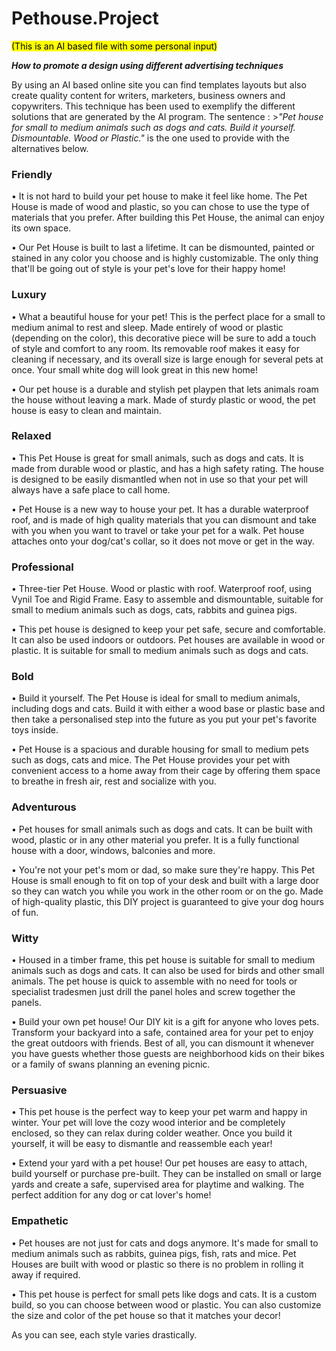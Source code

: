 # Pethouse.Project

<span style="background-color: #FFFF00"><mark>(This is an AI based file with some personal input)</mark></span>

<b><em>How to promote a design using different advertising techniques</b></em>

By using an AI based online site you can find templates layouts but also create quality content for writers, marketers, business owners and copywriters. This technique has been used to exemplify the different solutions that are generated by the AI program. The sentence : >*"Pet house for small to medium animals such as dogs and cats. Build it yourself. Dismountable. Wood or Plastic."* is the one used to provide with the alternatives below. 

### Friendly

&#8226; It is not hard to build your pet house to make it feel like home. The Pet House is made of wood and plastic, so you can chose to use the type of materials that you prefer. After building this Pet House, the animal can enjoy its own space.

&#8226; Our Pet House is built to last a lifetime. It can be dismounted, painted or stained in any color you choose and is highly customizable. The only thing that'll be going out of style is your pet's love for their happy home!

### Luxury

&#8226; What a beautiful house for your pet! This is the perfect place for a small to medium animal to rest and sleep. Made entirely of wood or plastic (depending on the color), this decorative piece will be sure to add a touch of style and comfort to any room. Its removable roof makes it easy for cleaning if necessary, and its overall size is large enough for several pets at once. Your small white dog will look great in this new home!

&#8226; Our pet house is a durable and stylish pet playpen that lets animals roam the house without leaving a mark. Made of sturdy plastic or wood, the pet house is easy to clean and maintain.

### Relaxed

&#8226; This Pet House is great for small animals, such as dogs and cats. It is made from durable wood or plastic, and has a high safety rating. The house is designed to be easily dismantled when not in use so that your pet will always have a safe place to call home.

&#8226; Pet House is a new way to house your pet. It has a durable waterproof roof, and is made of high quality materials that you can dismount and take with you when you want to travel or take your pet for a walk. Pet house attaches onto your dog/cat's collar, so it does not move or get in the way.

### Professional

&#8226; Three-tier Pet House.  Wood or plastic with roof. Waterproof roof, using Vynil Toe and Rigid Frame. Easy to assemble and dismountable, suitable for small to medium animals such as dogs, cats, rabbits and guinea pigs.

&#8226; This pet house is designed to keep your pet safe, secure and comfortable. It can also be used indoors or outdoors. Pet houses are available in wood or plastic. It is suitable for small to medium animals such as dogs and cats.

### Bold

&#8226; Build it yourself. The Pet House is ideal for small to medium animals, including dogs and cats. Build it with either a wood base or plastic base and then take a personalised step into the future as you put your pet's favorite toys inside.

&#8226; Pet House is a spacious and durable housing for small to medium pets such as dogs, cats and mice. The Pet House provides your pet with convenient access to a home away from their cage by offering them space to breathe in fresh air, rest and socialize with you.

### Adventurous

&#8226; Pet houses for small animals such as dogs and cats. It can be built with wood, plastic or in any other material you prefer. It is a fully functional house with a door, windows, balconies and more.

&#8226; You're not your pet's mom or dad, so make sure they're happy. This Pet House is small enough to fit on top of your desk and built with a large door so they can watch you while you work in the other room or on the go. Made of high-quality plastic, this DIY project is guaranteed to give your dog hours of fun.

### Witty

&#8226; Housed in a timber frame, this pet house is suitable for small to medium animals such as dogs and cats. It can also be used for birds and other small animals. The pet house is quick to assemble with no need for tools or specialist tradesmen just drill the panel holes and screw together the panels.

&#8226; Build your own pet house! Our DIY kit is a gift for anyone who loves pets. Transform your backyard into a safe, contained area for your pet to enjoy the great outdoors with friends. Best of all, you can dismount it whenever you have guests whether those guests are neighborhood kids on their bikes or a family of swans planning an evening picnic.

### Persuasive

&#8226; This pet house is the perfect way to keep your pet warm and happy in winter. Your pet will love the cozy wood interior and be completely enclosed, so they can relax during colder weather. Once you build it yourself, it will be easy to dismantle and reassemble each year!

&#8226; Extend your yard with a pet house! Our pet houses are easy to attach, build yourself or purchase pre-built. They can be installed on small or large yards and create a safe, supervised area for playtime and walking. The perfect addition for any dog or cat lover's home!

### Empathetic

&#8226; Pet houses are not just for cats and dogs anymore. It's made for small to medium animals such as rabbits, guinea pigs, fish, rats and mice. Pet Houses are built with wood or plastic so there is no problem in rolling it away if required.

&#8226; This pet house is perfect for small pets like dogs and cats. It is a custom build, so you can choose between wood or plastic. You can also customize the size and color of the pet house so that it matches your decor!

As you can see, each style varies drastically.
